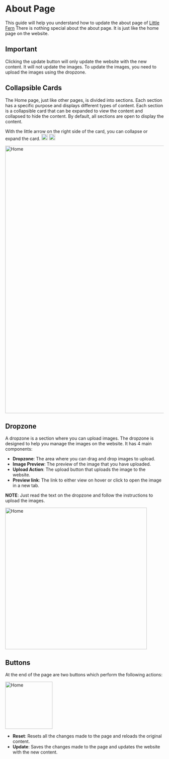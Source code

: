 # About Page
This guide will help you understand how to update the about page of [Little Fern](https://www.littlefern.in/)
There is nothing special about the about page. It is just like the home page on the website.

## Important
Clicking the update button will only update the website with the new content. It will not update the images.
To update the images, you need to upload the images using the dropzone.

## Collapsible Cards
The Home page, just like other pages, is divided into sections. Each section has a specific purpose and displays different types of content.
Each section is a collapsible card that can be expanded to view the content and collapsed to hide the content.
By default, all sections are open to display the content.

With the little arrow on the right side of the card, you can collapse or expand the card.
<img alt="chevron" src="https://img.icons8.com/ios-glyphs/30/chevron-down.png" width="20"/>
<img alt="chevron up" src="https://img.icons8.com/ios-glyphs/30/chevron-up.png" width="20"/>

<img src="images/collapsible.card.png" alt="Home" width="850"/>

## Dropzone
A dropzone is a section where you can upload images. The dropzone is designed to help you manage the images on the website.
It has 4 main components:
- **Dropzone**: The area where you can drag and drop images to upload.
- **Image Preview**: The preview of the image that you have uploaded.
- **Upload Action**: The upload button that uploads the image to the website.
- **Preview link**: The link to either view on hover or click to open the image in a new tab.

**NOTE**: Just read the text on the dropzone and follow the instructions to upload the images.

<img src="images/dropzone.png" alt="Home" width="450"/>

## Buttons
At the end of the page are two buttons which perform the following actions:

<img src="images/page.actions.png" alt="Home" width="150"/>

- **Reset**: Resets all the changes made to the page and reloads the original content.
- **Update**: Saves the changes made to the page and updates the website with the new content.
